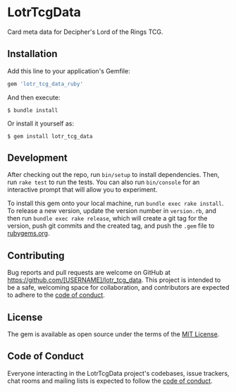 # LotrTcgData

Card meta data for Decipher's Lord of the Rings TCG.

## Installation

Add this line to your application's Gemfile:

```ruby
gem 'lotr_tcg_data_ruby'
```

And then execute:

    $ bundle install

Or install it yourself as:

    $ gem install lotr_tcg_data

## Development

After checking out the repo, run `bin/setup` to install dependencies. Then, run `rake test` to run the tests. You can also run `bin/console` for an interactive prompt that will allow you to experiment.

To install this gem onto your local machine, run `bundle exec rake install`. To release a new version, update the version number in `version.rb`, and then run `bundle exec rake release`, which will create a git tag for the version, push git commits and the created tag, and push the `.gem` file to [rubygems.org](https://rubygems.org).

## Contributing

Bug reports and pull requests are welcome on GitHub at https://github.com/[USERNAME]/lotr_tcg_data. This project is intended to be a safe, welcoming space for collaboration, and contributors are expected to adhere to the [code of conduct](https://github.com/[USERNAME]/lotr_tcg_data/blob/master/CODE_OF_CONDUCT.md).

## License

The gem is available as open source under the terms of the [MIT License](https://opensource.org/licenses/MIT).

## Code of Conduct

Everyone interacting in the LotrTcgData project's codebases, issue trackers, chat rooms and mailing lists is expected to follow the [code of conduct](https://github.com/realmsapp/lotr_tcg_data/blob/master/CODE_OF_CONDUCT.md).
